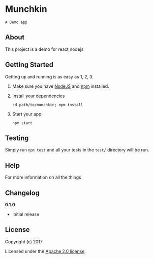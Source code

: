 # Munchkin
    A Demo app

## About

This project is a demo for react,nodejs

## Getting Started

Getting up and running is as easy as 1, 2, 3.

1. Make sure you have [NodeJS](https://nodejs.org/) and [npm](https://www.npmjs.com/) installed.
2. Install your dependencies
    
    ```
    cd path/to/munchkin; npm install
    ```

3. Start your app
    
    ```
    npm start
    ```

## Testing

Simply run `npm test` and all your tests in the `test/` directory will be run.


## Help

For more information on all the things 

## Changelog

__0.1.0__

- Initial release

## License

Copyright (c) 2017

Licensed under the [Apache 2.0 license](LICENSE).
